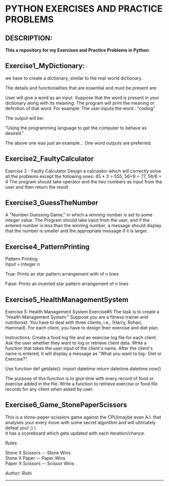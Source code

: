 # PYTHON EXERCISES AND PRACTICE PROBLEMS

## DESCRIPTION:


__This a repository for my Exercises and Practice Problems in Python__

## Exercise1_MyDictionary:
we have to create a dictionary, similar to the real-world dictionary.

The details and functionalities that are essential and must be present are:

User will give a word as an input. Suppose that the word is present in your dictionary along with its meaning.
The program will print the meaning or definition of that word.
For example:
The user inputs the word : “coding”

The output will be:

 "Using the programming language to get the computer to behave as desired."

The above one was just an example...
One word outputs are preferred.


## Exercise2_FaultyCalculator
Exercise 2 - Faulty Calculator
Design a calculator which will correctly solve all the problems except
the following ones:
45 * 3 = 555, 56+9 = 77, 56/6 = 4
The program should take operator and the two numbers as input from the user and then return the result


## Exercise3_GuessTheNumber
A "Number Guessing Game," in which a winning number is set to some integer value. 
The Program should take input from the user,
and if the entered number is less than the winning number, a message should display that the number is smaller and the appropriate message if it is larger.

  
## Exercise4_PatternPrinting
Pattern Printing  
Input = Integer n 
  
True: Prints an star pattern arrangement with of n lines

False: Prints an inverted star pattern arrangement of n lines


## Exercise5_HealthManagementSystem
Exercise 5: Health Management System
Exercise#5
The task is to create a "Health Management System." Suppose you are a fitness trainer and nutritionist. You have to deal
 with three clients, i.e., (Harry, Rohan, Hammad). For each client, you have to design their exercise and diet plan.

Instructions:
Create a food log file and an exercise log file for each client.
Ask the user whether they want to log or retrieve client data.
Write a function that takes the user input of the client's name. After the client's name is entered, it will display a
message as "What you want to log- Diet or Exercise?".

Use function
def getdate():
           import datetime
           return datetime.datetime.now()

The purpose of this function is to give time with every record of food or exercise added in the file.
Write a function to retrieve exercise or food file records for any client when asked by user.


## Exercise6_Game_StonePaperScissors  
This is a stone-paper-scissiors game against the CPU(maybe even A.I. that analyses your every move with some secret algorithm and will ultimately defeat you! ;) ).  
It has a scoreboard which gets updated with each iteration/chance.  

Rules:  

Stone X Scissors -- Stone   Wins  
Stone X Paper    -- Paper   Wins  
Paper X Scissors -- Scissor Wins  

_Author: Rishi_

***